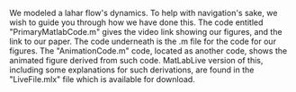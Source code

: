 We modeled a lahar flow's dynamics. To help with navigation's sake, we wish to guide you through how we have done this.
The code entitled "PrimaryMatlabCode.m" gives the video link showing our figures, and the link to our paper. 
The code underneath is the .m file for the code for our figures. The "AnimationCode.m" code, located as another code, shows the animated figure derived from such code. 
MatLabLive version of this, including some explanations for such derivations, are found in the "LiveFile.mlx" file which is available for download. 
